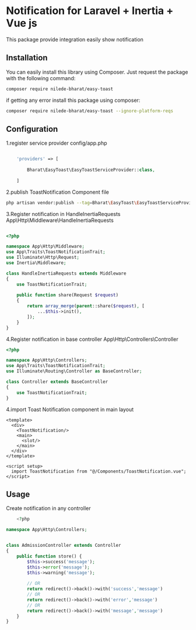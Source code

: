 # Notification for Laravel + Inertia + Vue js

This package provide integration easily show notification 

## Installation

You can easily install this library using Composer. Just request the package with the following command:

```bash
composer require nilede-bharat/easy-toast
```
if getting any error install this package using composer:

```bash
composer require nilede-bharat/easy-toast --ignore-platform-reqs
```


## Configuration

1.register service provider config/app.php

```php

    'providers' => [
    
        Bharat\EasyToast\EasyToastServiceProvider::class,
        
    ]
```
2.publish ToastNotification Component file

```bash
php artisan vendor:publish --tag=Bharat\EasyToast\EasyToastServiceProvider
```


3.Register notification in HandleInertiaRequests  App\Http\Middleware\HandleInertiaRequests

```php

<?php

namespace App\Http\Middleware;
use App\Traits\ToastNotificationTrait;
use Illuminate\Http\Request;
use Inertia\Middleware;

class HandleInertiaRequests extends Middleware
{
    use ToastNotificationTrait;
    
    public function share(Request $request)
    {
        return array_merge(parent::share($request), [
            ...$this->init(),
        ]);
    }
}

```


4.Register notification in base controller  App\Http\Controllers\Controller

```php
<?php

namespace App\Http\Controllers;
use App\Traits\ToastNotificationTrait;
use Illuminate\Routing\Controller as BaseController;

class Controller extends BaseController
{
    use ToastNotificationTrait;
}

```



4.import Toast Notification component in main layout 

```vue
<template>
  <div>
    <ToastNotification/>
    <main>
      <slot/>
    </main>
  </div>
</template>

<script setup>
  import ToastNotification from "@/Components/ToastNotification.vue";
</script>
```

## Usage 

Create notification in any controller  

```php
    <?php

namespace App\Http\Controllers;


class AdmissionController extends Controller
{
    public function store() {
        $this->success('message');
        $this->error('message');
        $this->warning('message');
        
        // OR
        return redirect()->back()->with('success','message')
        // OR
        return redirect()->back()->with('error','message')
        // OR
        return redirect()->back()->with('message','message')
    }
}
```


